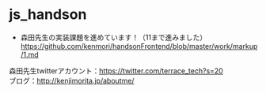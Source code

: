 # js_handson
* 森田先生の実装課題を進めています！（11まで進みました）
https://github.com/kenmori/handsonFrontend/blob/master/work/markup/1.md


森田先生twitterアカウント：https://twitter.com/terrace_tech?s=20
<br>
ブログ：http://kenjimorita.jp/aboutme/
